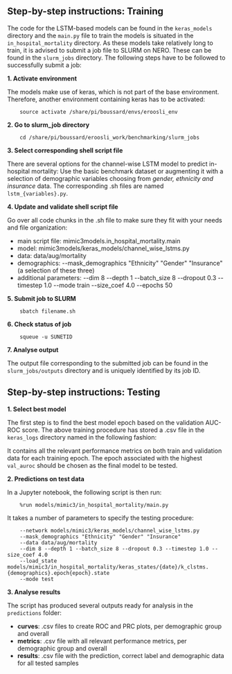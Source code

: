 ## Step-by-step instructions: Training

The code for the LSTM-based models can be found in the `keras_models` directory and
the ``main.py`` file to train the models is situated in the `in_hospital_mortality` directory.
As these models take relatively long to train, it is advised to submit a job file to SLURM on NERO.
These can be found in the `slurm_jobs` directory. The following steps have to be followed to successfully
submit a job:

**1. Activate environment**

The models make use of keras, which is not part of the base environment. Therefore, another environment
containing keras has to be activated:

        source activate /share/pi/boussard/envs/eroosli_env
        
**2. Go to slurm_job directory**

        cd /share/pi/boussard/eroosli_work/benchmarking/slurm_jobs
        

**3. Select corresponding shell script file**

There are several options for the channel-wise LSTM model to predict in-hospital mortality:
Use the basic benchmark dataset or augmenting it with a selection of demographic variables
choosing from *gender, ethnicity and insurance* data. The corresponding .sh files
are named `lstm_{variables}.py`.
    
**4. Update and validate shell script file**

Go over all code chunks in the .sh file to make sure they fit with your needs and file organization:

- main script file: mimic3models.in_hospital_mortality.main
- model: mimic3models/keras_models/channel_wise_lstms.py
- data: data/aug/mortality 
- demographics: --mask_demographics "Ethnicity" "Gender" "Insurance" (a selection of these three)
- additional parameters: --dim 8 --depth 1 --batch_size 8 --dropout 0.3 --timestep 1.0 --mode train --size_coef 4.0 --epochs 50

**5. Submit job to SLURM**

        sbatch filename.sh
        
**6. Check status of job**

        squeue -u SUNETID
        
**7. Analyse output**

The output file corresponding to the submitted job can be found in the `slurm_jobs/outputs` directory
and is uniquely identified by its job ID.


## Step-by-step instructions: Testing


**1. Select best model**

The first step is to find the best model epoch based on the validation AUC-ROC score. The above training procedure 
has stored a .csv file in the `keras_logs` directory named in the following fashion:


It contains all the relevant performance metrics on both train and validation data for each training epoch.
The epoch associated with the highest `val_auroc` should be chosen as the final model to be tested.


**2. Predictions on test data**

In a Jupyter notebook, the following script is then run:

        %run models/mimic3/in_hospital_mortality/main.py

It takes a number of parameters to specify the testing procedure:

        --network models/mimic3/keras_models/channel_wise_lstms.py
        --mask_demographics "Ethnicity" "Gender" "Insurance" 
        --data data/aug/mortality 
        --dim 8 --depth 1 --batch_size 8 --dropout 0.3 --timestep 1.0 --size_coef 4.0
        --load_state models/mimic3/in_hospital_mortality/keras_states/{date}/k_clstms.{demographics}.epoch{epoch}.state 
        --mode test 
        
**3. Analyse results**

The script has produced several outputs ready for analysis in the `predictions` folder:

- **curves**: .csv files to create ROC and PRC plots, per demographic group and overall
- **metrics**: .csv file with all relevant performance metrics, per demographic group and overall
- **results**: .csv file with the prediction, correct label and demographic data for all tested samples
